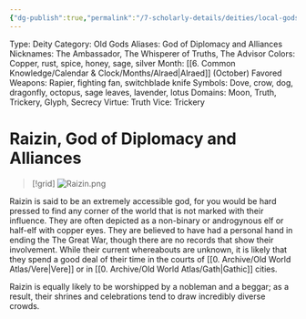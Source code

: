 ```yaml
---
{"dg-publish":true,"permalink":"/7-scholarly-details/deities/local-gods/raizin/"}
---
```



Type: Deity
Category: Old Gods
Aliases: God of Diplomacy and Alliances
Nicknames: The Ambassador, The Whisperer of Truths, The Advisor
Colors: Copper, rust, spice, honey, sage, silver
Month: [[6. Common Knowledge/Calendar & Clock/Months/Alraed\|Alraed]]  (October)
Favored Weapons: Rapier, fighting fan, switchblade knife
Symbols: Dove, crow, dog, dragonfly, octopus, sage leaves, lavender, lotus
Domains: Moon, Truth, Trickery, Glyph, Secrecy
Virtue: Truth
Vice: Trickery

# Raizin, God of Diplomacy and Alliances

>[!grid]
![Raizin.png](/img/user/x.%20Assets/Attachments/Images/NPC%20Compendium/Raizin.png)

Raizin is said to be an extremely accessible god, for you would be hard pressed to find any corner of the world that is not marked with their influence. They are often depicted as a non-binary or androgynous elf or half-elf with copper eyes. They are believed to have had a personal hand in ending the The Great War, though there are no records that show their involvement. While their current whereabouts are unknown, it is likely that they spend a good deal of their time in the courts of [[0. Archive/Old World Atlas/Vere\|Vere]] or in [[0. Archive/Old World Atlas/Gath\|Gathic]] cities.

Raizin is equally likely to be worshipped by a nobleman and a beggar; as a result, their shrines and celebrations tend to draw incredibly diverse crowds.